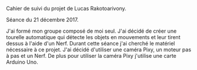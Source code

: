 Cahier de suivi du projet de Lucas Rakotoarivony.

Séance du 21 décembre 2017.

J'ai formé mon groupe composé de moi seul. J'ai décidé de créer une tourelle automatique qui détecte les objets en mouvements et leur tirent dessus à l'aide d'un Nerf.
Durant cette séance j'ai cherché le matériel nécessaire à ce projet. J'ai décidé d'utiliser une caméra Pixy, un moteur pas à pas et un Nerf. De plus pour utiliser la caméra Pixy j'utilise une carte Arduino Uno.
